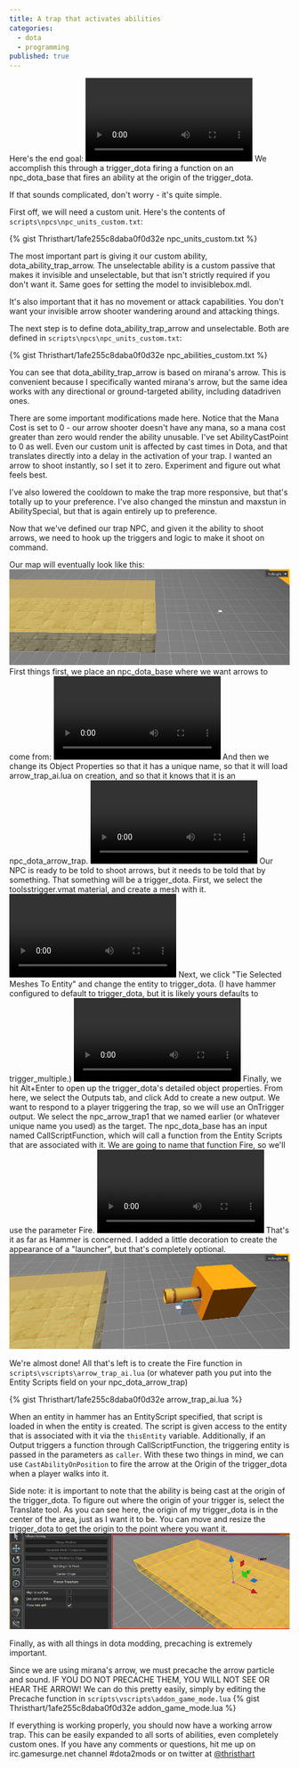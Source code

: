 ```yaml
---
title: A trap that activates abilities
categories: 
  - dota
  - programming
published: true
---
```


Here's the end goal:
<video src="assets/arrow_trap_demo.webm" autoplay loop>
</video>
We accomplish this through a trigger_dota firing a function on an npc_dota_base that fires an ability at the origin of the trigger_dota.

If that sounds complicated, don't worry - it's quite simple.

First off, we will need a custom unit. Here's the contents of ```scripts\npcs\npc_units_custom.txt```:

{% gist Thristhart/1afe255c8daba0f0d32e npc_units_custom.txt %}

The most important part is giving it our custom ability, dota_ability_trap_arrow. The unselectable ability is a custom passive that makes it invisible and unselectable, but that isn't strictly required if you don't want it. Same goes for setting the model to invisiblebox.mdl.

It's also important that it has no movement or attack capabilities. You don't want your invisible arrow shooter wandering around and attacking things.

The next step is to define dota_ability_trap_arrow and unselectable. Both are defined in ```scripts\npcs\npc_units_custom.txt```:

{% gist Thristhart/1afe255c8daba0f0d32e npc_abilities_custom.txt %}

You can see that dota_ability_trap_arrow is based on mirana's arrow. This is convenient because I specifically wanted mirana's arrow, but the same idea works with any directional or ground-targeted ability, including datadriven ones.

There are some important modifications made here. Notice that the Mana Cost is set to 0 - our arrow shooter doesn't have any mana, so a mana cost greater than zero would render the ability unusable. I've set AbilityCastPoint to 0 as well. Even our custom unit is affected by cast times in Dota, and that translates directly into a delay in the activation of your trap. I wanted an arrow to shoot instantly, so I set it to zero. Experiment and figure out what feels best.

I've also lowered the cooldown to make the trap more responsive, but that's totally up to your preference. I've also changed the minstun and maxstun in AbilitySpecial, but that is again entirely up to preference.

Now that we've defined our trap NPC, and given it the ability to shoot arrows, we need to hook up the triggers and logic to make it shoot on command.

Our map will eventually look like this:
![](assets/arrow_trap_hammer_preview.png)
First things first, we place an npc_dota_base where we want arrows to come from:
<video src="assets/place_npc_dota_base.webm" autoplay loop>
</video>
And then we change its Object Properties so that it has a unique name, so that it will load arrow_trap_ai.lua on creation, and so that it knows that it is an npc_dota_arrow_trap.
<video src="assets/npc_dota_base_settings.webm" autoplay loop>
</video>
Our NPC is ready to be told to shoot arrows, but it needs to be told that by something. That something will be a trigger_dota. First, we select the toolsstrigger.vmat material, and create a mesh with it.
<video src="assets/create_dota_trigger.webm" autoplay loop>
</video>
Next, we click "Tie Selected Meshes To Entity" and change the entity to trigger_dota. (I have hammer configured to default to trigger_dota, but it is likely yours defaults to trigger_multiple.)
<video src="assets/tie_trigger_dota_entity.webm" autoplay loop>
</video>
Finally, we hit Alt+Enter to open up the trigger_dota's detailed object properties. From here, we select the Outputs tab, and click Add to create a new output. We want to respond to a player triggering the trap, so we will use an OnTrigger output. We select the npc_arrow_trap1 that we named earlier (or whatever unique name you used) as the target. The npc_dota_base has an input named CallScriptFunction, which will call a function from the Entity Scripts that are associated with it. We are going to name that function Fire, so we'll use the parameter Fire.
<video src="assets/trigger_dota_outputs.webm" autoplay loop>
</video>
That's it as far as Hammer is concerned. I added a little decoration to create the appearance of a "launcher", but that's completely optional.
![](assets/arrow_trap_hammer_decoration.png)

We're almost done! All that's left is to create the Fire function in  ```scripts\vscripts\arrow_trap_ai.lua``` (or whatever path you put into the Entity Scripts field on your npc_dota_arrow_trap)

{% gist Thristhart/1afe255c8daba0f0d32e arrow_trap_ai.lua %}

When an entity in hammer has an EntityScript specified, that script is loaded in when the entity is created. The script is given access to the entity that is associated with it via the ```thisEntity``` variable. Additionally, if an Output triggers a function through CallScriptFunction, the triggering entity is passed in the parameters as ```caller```. With these two things in mind, we can use ```CastAbilityOnPosition``` to fire the arrow at the Origin of the trigger_dota when a player walks into it.

Side note: it is important to note that the ability is being cast at the origin of the trigger_dota. To figure out where the origin of your trigger is, select the Translate tool. As you can see here, the origin of my trigger_dota is in the center of the area, just as I want it to be. You can move and resize the trigger_dota to get the origin to the point where you want it.
![](assets/arrow_trap_trigger_origin.png)

Finally, as with all things in dota modding, precaching is extremely important.

Since we are using mirana's arrow, we must precache the arrow particle and sound. IF YOU DO NOT PRECACHE THEM, YOU WILL NOT SEE OR HEAR THE ARROW!
We can do this pretty easily, simply by editing the Precache function in ```scripts\vscripts\addon_game_mode.lua``` 
{% gist Thristhart/1afe255c8daba0f0d32e addon_game_mode.lua %}

If everything is working properly, you should now have a working arrow trap. This can be easily expanded to all sorts of abilities, even completely custom ones. If you have any comments or questions, hit me up on irc.gamesurge.net channel #dota2mods or on twitter at [@thristhart](http://twitter.com/thristhart)